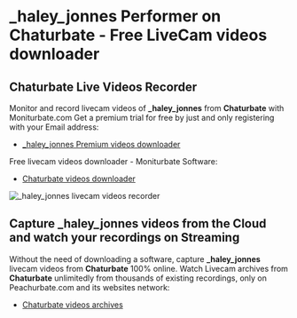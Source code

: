 # _haley_jonnes Performer on Chaturbate - Free LiveCam videos downloader

## Chaturbate Live Videos Recorder

Monitor and record livecam videos of **_haley_jonnes** from **Chaturbate** with Moniturbate.com
Get a premium trial for free by just and only registering with your Email address:
* [_haley_jonnes Premium videos downloader](https://moniturbate.com/request-demo-licence-key.html)

Free livecam videos downloader - Moniturbate Software:
* [Chaturbate videos downloader](https://moniturbate.com/moniturbate-download-software.html)

![_haley_jonnes livecam videos recorder](https://peachurnet.com/templates/moniturbate-software.png)


## Capture _haley_jonnes videos from the Cloud and watch your recordings on Streaming

Without the need of downloading a software, capture **_haley_jonnes** livecam videos from **Chaturbate** 100% online.
Watch Livecam archives from **Chaturbate** unlimitedly from thousands of existing recordings, only on Peachurbate.com and its websites network:
* [Chaturbate videos archives](https://peachurnet.com/)